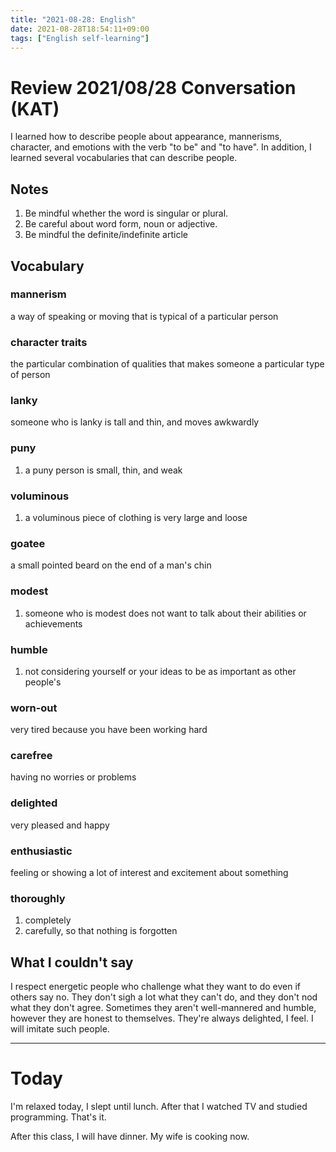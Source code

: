 ```yaml
---
title: "2021-08-28: English"
date: 2021-08-28T18:54:11+09:00
tags: ["English self-learning"]
---
```

# Review 2021/08/28 Conversation (KAT)

I learned how to describe people about appearance, mannerisms, character, and  emotions with the verb "to be" and "to have".
In addition, I learned several vocabularies that can describe people.

## Notes
1. Be mindful whether the word is singular or plural.
2. Be careful about word form, noun or adjective.
3. Be mindful the definite/indefinite article

## Vocabulary

### mannerism
a way of speaking or moving that is typical of a particular person

### character traits
the particular combination of qualities that makes someone a particular type of person

### lanky
someone who is lanky is tall and thin, and moves awkwardly

### puny
1. a puny person is small, thin, and weak

### voluminous
1. a voluminous piece of clothing is very large and loose

### goatee
a small pointed beard on the end of a man's chin

### modest
1. someone who is modest does not want to talk about their abilities or achievements

### humble
1. not considering yourself or your ideas to be as important as other people's

### worn-out
very tired because you have been working hard

### carefree
having no worries or problems

### delighted
very pleased and happy

### enthusiastic
feeling or showing a lot of interest and excitement about something

### thoroughly
1. completely
2. carefully, so that nothing is forgotten

## What I couldn't say
I respect energetic people who challenge what they want to do even if others say no.
They don't sigh a lot what they can't do, and they don't nod what they don't agree.
Sometimes they aren't well-mannered and humble, however they are honest to themselves.
They're always delighted, I feel.
I will imitate such people.

---

# Today

I'm relaxed today, I slept until lunch.
After that I watched TV and studied programming.
That's it.

After this class, I will have dinner.
My wife is cooking now.
